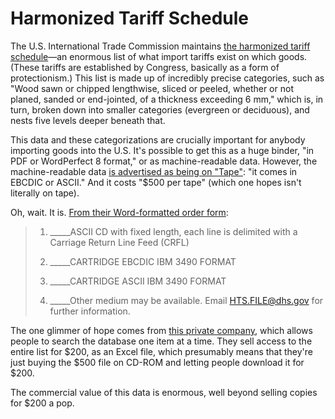 # Harmonized Tariff Schedule

The U.S. International Trade Commission maintains [the harmonized tariff schedule](http://www.usitc.gov/tata/hts/)—an enormous list of what import tariffs exist on which goods. (These tariffs are established by Congress, basically as a form of protectionism.) This list is made up of incredibly precise categories, such as "Wood sawn or chipped lengthwise, sliced or peeled, whether or not planed, sanded or end-jointed, of a thickness exceeding 6 mm," which is, in turn, broken down into smaller categories (evergreen or deciduous), and nests five levels deeper beneath that.

This data and these categorizations are crucially important for anybody importing goods into the U.S. It's possible to get this as a huge binder, "in PDF or WordPerfect 8 format," or as machine-readable data. However, the machine-readable data [is advertised as being on "Tape"](https://help.cbp.gov/app/answers/detail/a_id/260/~/harmonized-tariff-schedule-\(-hts\)-tape): "it comes in EBCDIC or ASCII." And it costs "$500 per tape" (which one hopes isn't literally on tape).

Oh, wait. It is. [From their Word-formatted order form](https://help.cbp.gov/ci/fattach/get/55822/0/session/L2F2LzEvdGltZS8xMzg5OTc1NTIzL3NpZC85eE9Wb0NLbA==/filename/HTS+Tape+Order+form+doc.doc):

> 1. _____ASCII CD with fixed length, each line is delimited with a Carriage Return Line Feed (CRFL)
>
> 2. _____CARTRIDGE EBCDIC IBM 3490 FORMAT
> 
> 3. _____CARTRIDGE ASCII IBM 3490 FORMAT
> 
> 4. _____Other medium may be available.  Email  HTS.FILE@dhs.gov for further information.

The one glimmer of hope comes from [this private company](http://findhts.com/), which allows people to search the database one item at a time. They sell access to the entire list for $200, as an Excel file, which presumably means that they're just buying the $500 file on CD-ROM and letting people download it for $200.

The commercial value of this data is enormous, well beyond selling copies for $200 a pop.
